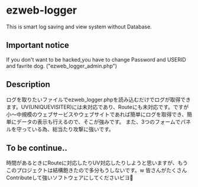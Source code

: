 # ezweb-logger
This is smart log saving and view system without Database.

## Important notice
If you don't want to be hacked,you have to change Password and USERID and favrite dog. ("ezweb_logger_admin.php")

## Description
ログを取りたいファイルでezweb_logger.phpを読み込むだけでログが取得できます。UV(UNIQUEVISITER)には未対応であり、Routeにも未対応です。ですが小〜中規模のウェブサービスやウェブサイトであれば簡単にログを取得でき、簡単にデータの表示も行えるので、そこが強みです。
また、3つのフォームでパネルを守っている為、総当たり攻撃に強いです。

## To be continue..
時間があるときにRouteに対応したりUV対応したりしようと思いますが、もうこのプロジェクトは結構飽きたので多分もうしないです。w
皆さんがたくさんContributeして強いソフトウェアにしてくださいピヨ:pizza:
